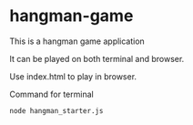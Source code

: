 # hangman-game
This is a hangman game application

It can be played on both terminal and browser.

Use index.html to play in browser.

Command for terminal

    node hangman_starter.js
